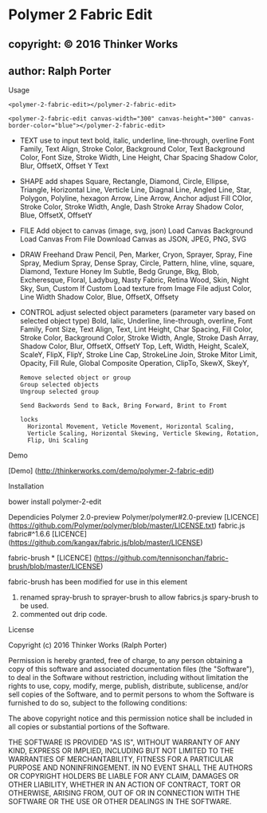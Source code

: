 <!DOCTYPE html>
<html lang="en" class=" is-copy-enabled is-u2f-enabled">
<head prefix="demo: http://thinkerworks.com/demo/polymer-2-fabric-edit#">
<meta charset='utf-8'>

<title>polymer-fabric-2-edit/readme.md at master · rporter/polmer-fabric-edit</title>

# Polymer 2 Fabric Edit

## copyright: &copy; 2016 Thinker Works

## author: Ralph Porter


Usage
```
<polymer-2-fabric-edit></polymer-2-fabric-edit>

<polymer-2-fabric-edit canvas-width="300" canvas-height="300" canvas-border-color="blue"></polymer-2-fabric-edit>
```

- TEXT
  use to input text
    bold, italic, underline, line-through, overline
    Font Family, Text Align, Stroke Color, Background Color,
    Text Background Color, Font Size, Stroke Width, Line Height, Char Spacing
    Shadow Color, Blur, OffsetX, Offset Y
    Text
- SHAPE
  add shapes
    Square, Rectangle, Diamond, Circle, Ellipse, Triangle, Horizontal Line,
    Verticle Line, Diagnal Line, Angled Line, Star, Polygon, Polyline, hexagon
    Arrow, Line Arrow, Anchor
  adjust
    Fill COlor, Stroke Color, Stroke Width, Angle, Dash Stroke Array
    Shadow Color, Blue, OffsetX, OffsetY
- FILE
    Add object to canvas (image, svg, json)
    Load Canvas Background
    Load Canvas From File
    Download Canvas as JSON, JPEG, PNG, SVG
- DRAW
  Freehand Draw
    Pencil, Pen, Marker, Cryon, Sprayer, Spray, Fine Spray, Medium Spray,
    Dense Spray, Circle, Pattern, hline, vline, square, Diamond, Texture
      Honey Im Subtle, Bedg Grunge, Bkg, Blob, Excheresque, Floral, Ladybug,
      Nasty Fabric, Retina Wood, Skin, Night Sky, Sun, Custom
        If Custom Load texture from Image File
    adjust
      Color, Line Width
      Shadow Color, Blue, OffsetX, Offsety
- CONTROL
    adjust
      selected object parameters  (parameter vary based on selected object type)
      Bold, Ialic, Underline, line-through, overline, Font Family, Font Size,
      Text Align, Text, Lint Height, Char Spacing, Fill Color, Stroke Color,
      Background Color, Stroke Width, Angle, Stroke Dash Array,
      Shadow Color, Blur, OffsetX, OffsetY
      Top, Left, Width, Height, ScaleX, ScaleY, FlipX, FlipY, Stroke Line Cap,
      StrokeLine Join, Stroke Mitor Limit, Opacity, Fill Rule,
      Global Composite Operation, ClipTo, SkewX, SkeyY,

      Remove selected object or group
      Group selected objects
      Ungroup selected group

      Send Backwords Send to Back, Bring Forward, Brint to Fromt

      locks
        Horizontal Movement, Veticle Movement, Horizontal Scaling,
        Verticle Scaling, Horizontal Skewing, Verticle Skewing, Rotation,
        Flip, Uni Scaling

Demo

[Demo] (http://thinkerworks.com/demo/polymer-2-fabric-edit)


Installation

bower install polymer-2-edit

Dependicies
  Polymer 2.0-preview   Polymer/polymer#2.0-preview  [LICENCE] (https://github.com/Polymer/polymer/blob/master/LICENSE.txt)
  fabric.js             fabric#^1.6.6                [LICENCE] (https://github.com/kangax/fabric.js/blob/master/LICENSE)


  fabric-brush          *                            [LICENCE] (https://github.com/tennisonchan/fabric-brush/blob/master/LICENSE)

  fabric-brush has been modified for use in this element
  1. renamed spray-brush to sprayer-brush to allow fabrics.js spary-brush to be used.
  2. commented out drip code.

License

Copyright (c) 2016 Thinker Works (Ralph Porter)

Permission is hereby granted, free of charge, to any person obtaining a copy
of this software and associated documentation files (the "Software"), to deal
in the Software without restriction, including without limitation the rights
to use, copy, modify, merge, publish, distribute, sublicense, and/or sell
copies of the Software, and to permit persons to whom the Software is
furnished to do so, subject to the following conditions:

The above copyright notice and this permission notice shall be included in
all copies or substantial portions of the Software.

THE SOFTWARE IS PROVIDED "AS IS", WITHOUT WARRANTY OF ANY KIND, EXPRESS OR
IMPLIED, INCLUDING BUT NOT LIMITED TO THE WARRANTIES OF MERCHANTABILITY,
FITNESS FOR A PARTICULAR PURPOSE AND NONINFRINGEMENT. IN NO EVENT SHALL THE
AUTHORS OR COPYRIGHT HOLDERS BE LIABLE FOR ANY CLAIM, DAMAGES OR OTHER
LIABILITY, WHETHER IN AN ACTION OF CONTRACT, TORT OR OTHERWISE, ARISING FROM,
OUT OF OR IN CONNECTION WITH THE SOFTWARE OR THE USE OR OTHER DEALINGS IN THE
SOFTWARE.
